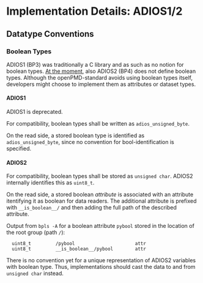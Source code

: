 # Implementation Details: ADIOS1/2

## Datatype Conventions

### Boolean Types

ADIOS1 (BP3) was traditionally a C library and as such as no notion for boolean types.
[At the moment](https://github.com/ornladios/ADIOS2/issues/2606), also ADIOS2 (BP4) does not define boolean types.
Although the openPMD-standard avoids using boolean types itself, developers might choose to implement them as attributes or dataset types.

#### ADIOS1

ADIOS1 is deprecated.

For compatibility, boolean types shall be written as `adios_unsigned_byte`.

On the read side, a stored boolean type is identified as `adios_unsigned_byte`, since no convention for bool-identification is specified.

#### ADIOS2

For compatibility, boolean types shall be stored as `unsigned char`.
ADIOS2 internally identifies this as `uint8_t`.

On the read side, a stored boolean *attribute* is associated with an attribute itentifying it as boolean for data readers.
The additional attribute is prefixed with `__is_boolean__/` and then adding the full path of the described attribute.

Output from `bpls -A` for a boolean attribute `pybool` stored in the location of the root group (path `/`):
```
  uint8_t         /pybool                      attr
  uint8_t         __is_boolean__/pybool        attr
```

There is no convention yet for a unique representation of ADIOS2 variables with boolean type.
Thus, implementations should cast the data to and from `unsigned char` instead.
